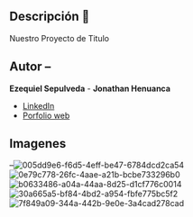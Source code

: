 ## Descripción 🧠
Nuestro Proyecto de Titulo 

## Autor –
**Ezequiel Sepulveda** -
**Jonathan Henuanca**

* [LinkedIn](www.linkedin.com/in/ezequiel-sepulveda-516a39238)
* [Porfolio web](https://midominio.es/)

## Imagenes
–![005dd9e6-f6d5-4eff-be47-6784dcd2ca54](https://github.com/user-attachments/assets/c44c5fcf-75bc-4059-8a26-f8f8840d4c73)
![0e79c778-26fc-4aae-a21b-bcbe733296b0](https://github.com/user-attachments/assets/d851881d-095e-4e8a-9bcd-38fa1d3f44ca)
![b0633486-a04a-44aa-8d25-d1cf776c0014](https://github.com/user-attachments/assets/437bce47-25c1-4a11-9330-f93bfdf56a19)
![30a665a5-bf84-4bd2-a954-fbfe775bc5f2](https://github.com/user-attachments/assets/b141df22-fbe3-4b60-93bb-8dac873034bd)
![7f849a09-344a-442b-9e0e-3a4cad278cad](https://github.com/user-attachments/assets/733dd19f-d9dd-4d5c-8d76-b60d470b848a)
